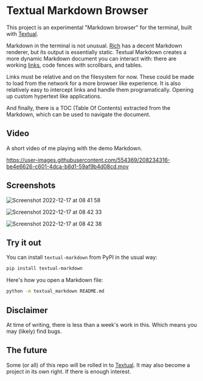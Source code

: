# Textual Markdown Browser

This project is an experimental "Markdown browser" for the terminal, built with [Textual](https://github.com/Textualize/textual).

Markdown in the terminal is not unusual. [Rich](https://github.com/Textualize/rich) has a decent Markdown renderer, but its output is essentially static. Textual Markdown creates a more dynamic Markdown document you can interact with: there are working [links](./demo.md), code fences with scrollbars, and tables.

Links must be relative and on the filesystem for now. These could be made to load from the network for a more browser like experience. It is also relatively easy to intercept links and handle them programatically. Opening up custom hypertext like applications.

And finally, there is a TOC (Table Of Contents) extracted from the Markdown, which can be used to navigate the document.

## Video

A short video of me playing with the demo Markdown.

https://user-images.githubusercontent.com/554369/208234316-be4e6626-c601-4dca-b8d1-59af9b4d08cd.mov


## Screenshots

![Screenshot 2022-12-17 at 08 41 58](https://user-images.githubusercontent.com/554369/208233944-542b1fec-daaf-4c4b-81d1-2d9eec61e727.png)


![Screenshot 2022-12-17 at 08 42 33](https://user-images.githubusercontent.com/554369/208233987-9667dd87-5ef3-45c3-91fc-166f069e14cb.png)

![Screenshot 2022-12-17 at 08 42 38](https://user-images.githubusercontent.com/554369/208233988-f0733761-6794-41f9-893f-f0258b23b988.png)

## Try it out

You can install `textual-markdown` from PyPI in the usual way:

```bash
pip install textual-markdown
```

Here's how you open a Markdown file:

```bash
python -m textual_markdown README.md
```

## Disclaimer

At time of writing, there is less than a week's work in this. Which means you may (likely) find bugs.

## The future

Some (or all) of this repo will be rolled in to [Textual](https://github.com/Textualize/textual). It may also become a project in its own right. If there is enough interest.

